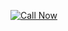 [![Call Now](https://img.shields.io/badge/📞%20Call-+1%20813%20555%200123-brightgreen)](tel:+18135550123)
